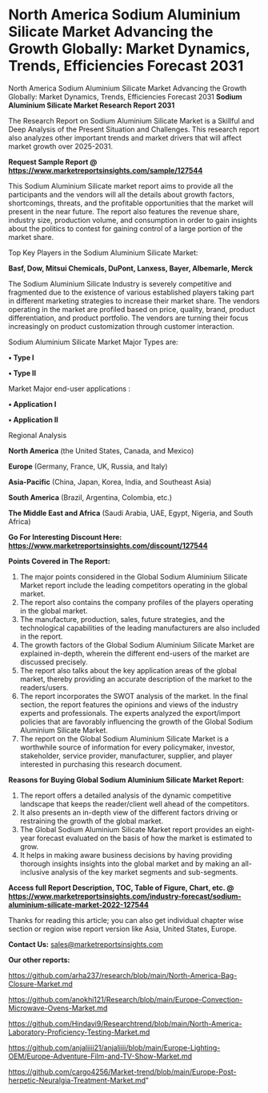 # North America Sodium Aluminium Silicate Market Advancing the Growth Globally: Market Dynamics, Trends, Efficiencies Forecast 2031
North America Sodium Aluminium Silicate Market Advancing the Growth Globally: Market Dynamics, Trends, Efficiencies Forecast 2031
<strong>Sodium Aluminium Silicate Market Research Report 2031</strong>

The Research Report on Sodium Aluminium Silicate Market is a Skillful and Deep Analysis of the Present Situation and Challenges. This research report also analyzes other important trends and market drivers that will affect market growth over 2025-2031.

<strong>Request Sample Report @ <a href=https://www.marketreportsinsights.com/sample/127544>https://www.marketreportsinsights.com/sample/127544</a></strong>

This Sodium Aluminium Silicate market report aims to provide all the participants and the vendors will all the details about growth factors, shortcomings, threats, and the profitable opportunities that the market will present in the near future. The report also features the revenue share, industry size, production volume, and consumption in order to gain insights about the politics to contest for gaining control of a large portion of the market share.

Top Key Players in the Sodium Aluminium Silicate Market:

<strong>Basf, Dow, Mitsui Chemicals, DuPont, Lanxess, Bayer, Albemarle, Merck</strong>

The Sodium Aluminium Silicate Industry is severely competitive and fragmented due to the existence of various established players taking part in different marketing strategies to increase their market share. The vendors operating in the market are profiled based on price, quality, brand, product differentiation, and product portfolio. The vendors are turning their focus increasingly on product customization through customer interaction.

Sodium Aluminium Silicate Market Major Types are:

<strong>• Type I

• Type II</strong>

Market Major end-user applications :

<strong>• Application I

• Application II</strong>

Regional Analysis

</u><strong><b>North America</b></strong> (the United States, Canada, and Mexico)

<strong><b>Europe </b></strong>(Germany, France, UK, Russia, and Italy)

<strong><b>Asia-Pacific</b></strong> (China, Japan, Korea, India, and Southeast Asia)

<strong><b>South America</b></strong> (Brazil, Argentina, Colombia, etc.)

<strong><b>The Middle East and Africa</b></strong> (Saudi Arabia, UAE, Egypt, Nigeria, and South Africa)

<strong>Go For Interesting Discount Here: <a href=https://www.marketreportsinsights.com/discount/127544>https://www.marketreportsinsights.com/discount/127544</a></strong>

<strong>Points Covered in The Report:</strong>
<ol>
  <li>The major points considered in the Global Sodium Aluminium Silicate Market report include the leading competitors operating in the global market.</li>
  <li>The report also contains the company profiles of the players operating in the global market.</li>
  <li>The manufacture, production, sales, future strategies, and the technological capabilities of the leading manufacturers are also included in the report.</li>
  <li>The growth factors of the Global Sodium Aluminium Silicate Market are explained in-depth, wherein the different end-users of the market are discussed precisely.</li>
  <li>The report also talks about the key application areas of the global market, thereby providing an accurate description of the market to the readers/users.</li>
  <li>The report incorporates the SWOT analysis of the market. In the final section, the report features the opinions and views of the industry experts and professionals. The experts analyzed the export/import policies that are favorably influencing the growth of the Global Sodium Aluminium Silicate Market.</li>
  <li>The report on the Global Sodium Aluminium Silicate Market is a worthwhile source of information for every policymaker, investor, stakeholder, service provider, manufacturer, supplier, and player interested in purchasing this research document.</li>
</ol>
<strong>Reasons for Buying Global Sodium Aluminium Silicate Market Report:</strong>

<ol>
  <li>The report offers a detailed analysis of the dynamic competitive landscape that keeps the reader/client well ahead of the competitors.</li>
  <li>It also presents an in-depth view of the different factors driving or restraining the growth of the global market.</li>
  <li>The Global Sodium Aluminium Silicate Market report provides an eight-year forecast evaluated on the basis of how the market is estimated to grow.</li>
  <li>It helps in making aware business decisions by having providing thorough insights insights into the global market and by making an all-inclusive analysis of the key market segments and sub-segments.</li>
</ol>
<strong>Access full Report Description, TOC, Table of Figure, Chart, etc. @ <a href=https://www.marketreportsinsights.com/industry-forecast/sodium-aluminium-silicate-market-2022-127544>https://www.marketreportsinsights.com/industry-forecast/sodium-aluminium-silicate-market-2022-127544</a></strong>


Thanks for reading this article; you can also get individual chapter wise section or region wise report version like Asia, United States, Europe.

<strong>Contact Us:</strong>
sales@marketreportsinsights.com

<strong>Our other reports:</strong>

<a href=https://github.com/arha237/research/blob/main/North-America-Bag-Closure-Market.md>https://github.com/arha237/research/blob/main/North-America-Bag-Closure-Market.md</a>

<a href=https://github.com/anokhi121/Research/blob/main/Europe-Convection-Microwave-Ovens-Market.md>https://github.com/anokhi121/Research/blob/main/Europe-Convection-Microwave-Ovens-Market.md</a>

<a href=https://github.com/Hindavi9/Researchtrend/blob/main/North-America-Laboratory-Proficiency-Testing-Market.md>https://github.com/Hindavi9/Researchtrend/blob/main/North-America-Laboratory-Proficiency-Testing-Market.md</a>

<a href=https://github.com/anjaliiii21/anjaliiii/blob/main/Europe-Lighting-OEM/Europe-Adventure-Film-and-TV-Show-Market.md>https://github.com/anjaliiii21/anjaliiii/blob/main/Europe-Lighting-OEM/Europe-Adventure-Film-and-TV-Show-Market.md</a>

<a href=https://github.com/cargo4256/Market-trend/blob/main/Europe-Post-herpetic-Neuralgia-Treatment-Market.md>https://github.com/cargo4256/Market-trend/blob/main/Europe-Post-herpetic-Neuralgia-Treatment-Market.md</a>"
